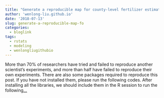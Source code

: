 ```yaml
---
title: "Generate a reproducible map for county-level fertilizer estimation data in U.S.A. using R"
author: 'wenlong-liu.github.io'
date: '2018-07-13'
slug: generate-a-reproducible-map-fo
categories:
  - bloglink
tags:
  - rstats
  - modeling
  - wenlongliugithubio
---
```


More than 70% of researchers have tried and failed to reproduce another scientist’s experiments, and more than half have failed to reproduce their own experiments. There are also some packages required to reproduce this post. If you have not installed them, please run the following codes. After installing all the libraries, we should include them in the R session to run the following[... <i class="fas fa-external-link-alt"></i>](https://wenlong-liu.github.io/post/generate-a-reproducible-map-for-long-term-fertilizer-application-in-u-s-a-using-r/)

